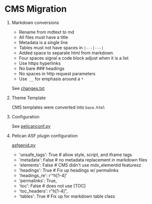 # CMS Migration

1. Markdown conversions

   - Rename from mdtext to md
   - All files must have a title
   - Metadata is a single line
   - Tables must not have spaces in `|---|---|`
   - Added space to separate html from markdown
   - Four spaces signal a code block adjust when it is a list
   - Use https hyperlinks
   - No bare ### headings
   - No spaces in http request parameters
   - Use` __` for emphasis around a `*`

   See [changes.txt](changes.txt)

2. Theme Template

   CMS templates were converted into `base.html`

3. Configuration

   See [pelicanconf.py](../pelicanconf.py)

4. Pelican ASF plugin configuration

   [asfgenid.py](../theme/plugins/asfgenid.py)

   - 'unsafe_tags': True  # allow style, script, and iframe tags
   - 'metadata': False    # no metadata replacement in markdown files
   - 'elements': False    # CMS didn't use mdx_elementid featuresz
   - 'headings': True     # Fix up headings w/ permalinks
   - 'headings_re': r'^h[1-4]'
   - 'permalinks': True,
   - 'toc': False         # does not use [TOC]
   - 'toc_headers': r"h[1-4]",
   - 'tables': True       # Fix up for markdown table class
